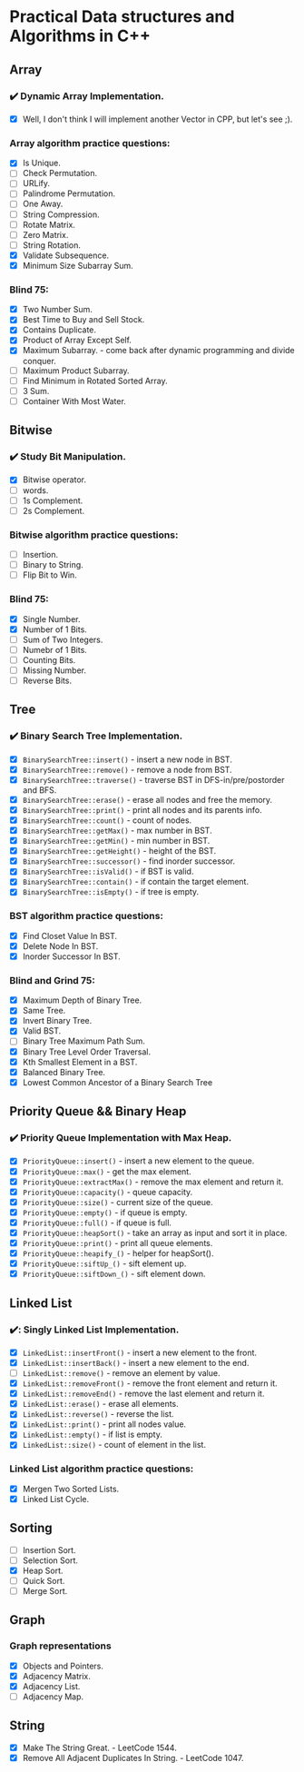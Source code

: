 # Practical Data structures and Algorithms in C++

## Array

### :heavy_check_mark: Dynamic Array Implementation.

- [x] Well, I don't think I will implement another Vector in CPP, but let's see ;).

### Array algorithm practice questions:

- [x] Is Unique.
- [ ] Check Permutation.
- [ ] URLify.
- [ ] Palindrome Permutation.
- [ ] One Away.
- [ ] String Compression.
- [ ] Rotate Matrix.
- [ ] Zero Matrix.
- [ ] String Rotation.
- [x] Validate Subsequence.
- [x] Minimum Size Subarray Sum.

### Blind 75:

- [x] Two Number Sum.
- [x] Best Time to Buy and Sell Stock.
- [x] Contains Duplicate.
- [x] Product of Array Except Self.
- [x] Maximum Subarray. - come back after dynamic programming and divide conquer.
- [ ] Maximum Product Subarray.
- [ ] Find Minimum in Rotated Sorted Array.
- [ ] 3 Sum.
- [ ] Container With Most Water.

## Bitwise

### :heavy_check_mark: Study Bit Manipulation.

- [x] Bitwise operator.
- [ ] words.
- [ ] 1s Complement.
- [ ] 2s Complement.

### Bitwise algorithm practice questions:

- [ ] Insertion.
- [ ] Binary to String.
- [ ] Flip Bit to Win.

### Blind 75:

- [x] Single Number.
- [x] Number of 1 Bits.
- [ ] Sum of Two Integers.
- [ ] Numebr of 1 Bits.
- [ ] Counting Bits.
- [ ] Missing Number.
- [ ] Reverse Bits.

## Tree

### :heavy_check_mark: Binary Search Tree Implementation.

- [x] `BinarySearchTree::insert()`            - insert a new node in BST.
- [x] `BinarySearchTree::remove()`            - remove a node from BST.
- [x] `BinarySearchTree::traverse()`          - traverse BST in DFS-in/pre/postorder and BFS.
- [x] `BinarySearchTree::erase()`             - erase all nodes and free the memory.
- [x] `BinarySearchTree::print()`             - print all nodes and its parents info.
- [x] `BinarySearchTree::count()`             - count of nodes.
- [x] `BinarySearchTree::getMax()`            - max number in BST.
- [x] `BinarySearchTree::getMin()`            - min number in BST.
- [x] `BinarySearchTree::getHeight()`         - height of the BST.
- [x] `BinarySearchTree::successor()`         - find inorder successor.
- [x] `BinarySearchTree::isValid()`           - if BST is valid.
- [x] `BinarySearchTree::contain()`           - if contain the target element.
- [x] `BinarySearchTree::isEmpty()`           - if tree is empty.

### BST algorithm practice questions:

- [x] Find Closet Value In BST.
- [x] Delete Node In BST.
- [x] Inorder Successor In BST.

### Blind and Grind 75:

- [x] Maximum Depth of Binary Tree.
- [x] Same Tree.
- [x] Invert Binary Tree.
- [x] Valid BST.
- [ ] Binary Tree Maximum Path Sum.
- [x] Binary Tree Level Order Traversal.
- [x] Kth Smallest Element in a BST.
- [x] Balanced Binary Tree.
- [x] Lowest Common Ancestor of a Binary Search Tree

## Priority Queue && Binary Heap

### :heavy_check_mark: Priority Queue Implementation with Max Heap.

- [x] `PriorityQueue::insert()`               - insert a new element to the queue.
- [x] `PriorityQueue::max()`                  - get the max element.
- [x] `PriorityQueue::extractMax()`           - remove the max element and return it.
- [x] `PriorityQueue::capacity()`             - queue capacity.
- [x] `PriorityQueue::size()`                 - current size of the queue.
- [x] `PriorityQueue::empty()`                - if queue is empty.
- [x] `PriorityQueue::full()`                 - if queue is full.
- [x] `PriorityQueue::heapSort()`             - take an array as input and sort it in place.
- [x] `PriorityQueue::print()`                - print all queue elements.
- [x] `PriorityQueue::heapify_()`             - helper for heapSort().
- [x] `PriorityQueue::siftUp_()`              - sift element up.
- [x] `PriorityQueue::siftDown_()`            - sift element down.

## Linked List

### :heavy_check_mark:: Singly Linked List Implementation.

- [x] `LinkedList::insertFront()`             - insert a new element to the front.
- [x] `LinkedList::insertBack()`              - insert a new element to the end.
- [ ] `LinkedList::remove()`                  - remove an element by value.
- [x] `LinkedList::removeFront()`             - remove the front element and return it.
- [x] `LinkedList::removeEnd()`               - remove the last element and return it.
- [x] `LinkedList::erase()`                   - erase all elements.
- [x] `LinkedList::reverse()`                 - reverse the list.
- [x] `LinkedList::print()`                   - print all nodes value.
- [x] `LinkedList::empty()`                   - if list is empty.
- [x] `LinkedList::size()`                    - count of element in the list.

### Linked List algorithm practice questions:

- [x] Mergen Two Sorted Lists.
- [x] Linked List Cycle.

## Sorting

- [ ] Insertion Sort.
- [ ] Selection Sort.
- [x] Heap Sort.
- [ ] Quick Sort.
- [ ] Merge Sort.

## Graph

### Graph representations

- [x] Objects and Pointers.
- [x] Adjacency Matrix.
- [x] Adjacency List.
- [ ] Adjacency Map.

## String

- [x] Make The String Great. - LeetCode 1544.
- [x] Remove All Adjacent Duplicates In String. - LeetCode 1047.
